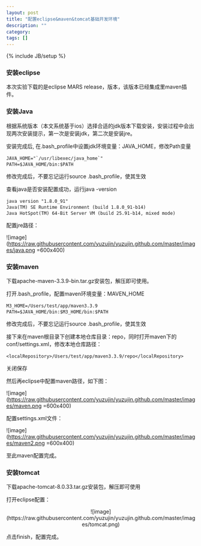 ```yaml
---
layout: post
title: "配置eclipse&maven&tomcat基础开发环境"
description: ""
category: 
tags: []
---
```

{% include JB/setup %}

### 安装eclipse

本次实验下载的是eclipse MARS release，版本，该版本已经集成里maven插件。


### 安装Java

根据系统版本（本文系统基于ios）选择合适的jdk版本下载安装，安装过程中会出现两次安装提示，第一次是安装jdk，第二次是安装jre。

安装完成后, 在.bash_profile中设置jdk环境变量：JAVA_HOME，修改Path变量

```
JAVA_HOME="`/usr/libexec/java_home`"
PATH=$JAVA_HOME/bin:$PATH
```
修改完成后，不要忘记运行source .bash_profile，使其生效

查看java是否安装配置成功，运行java -version

```
java version "1.8.0_91"
Java(TM) SE Runtime Environment (build 1.8.0_91-b14)
Java HotSpot(TM) 64-Bit Server VM (build 25.91-b14, mixed mode)
```

配置jre路径：

![image](https://raw.githubusercontent.com/yuzujin/yuzujin.github.com/master/images/java.png =600x400)


### 安装maven

下载apache-maven-3.3.9-bin.tar.gz安装包，解压即可使用。

打开.bash_profile，配置maven环境变量：MAVEN_HOME

```
M3_HOME=/Users/test/app/maven3.3.9
PATH=$JAVA_HOME/bin:$M3_HOME/bin:$PATH
```

修改完成后，不要忘记运行source .bash_profile，使其生效

接下来在maven根目录下创建本地仓库目录：repo，同时打开maven下的conf/settings.xml，修改本地仓库路径：

```
<localRepository>/Users/test/app/maven3.3.9/repo</localRepository>
```

关闭保存

然后再eclipse中配置maven路径，如下图：

![image](https://raw.githubusercontent.com/yuzujin/yuzujin.github.com/master/images/maven.png =600x400)

配置settings.xml文件：

![image](https://raw.githubusercontent.com/yuzujin/yuzujin.github.com/master/images/maven2.png =600x400)

至此maven配置完成。


### 安装tomcat

下载apache-tomcat-8.0.33.tar.gz安装包，解压即可使用

打开eclipse配置：
<center>
![image](https://raw.githubusercontent.com/yuzujin/yuzujin.github.com/master/images/tomcat.png)
</center>

点击finish，配置完成。




